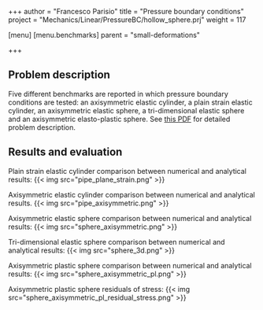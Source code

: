 +++
author = "Francesco Parisio"
title = "Pressure boundary conditions"
project = "Mechanics/Linear/PressureBC/hollow_sphere.prj"
weight = 117

[menu]
  [menu.benchmarks]
    parent = "small-deformations"

+++

## Problem description

Five different benchmarks are reported in which pressure boundary conditions are tested: an axisymmetric elastic cylinder, a plain strain elastic cylinder, an axisymmetric elastic sphere, a tri-dimensional elastic sphere and an axisymmetric elasto-plastic sphere.
See [this PDF](pressure_bc.pdf) for detailed problem description.

## Results and evaluation

Plain strain elastic cylinder comparison between numerical and analytical results:
{{< img src="pipe_plane_strain.png" >}}

Axisymmetric elastic cylinder comparison between numerical and analytical results.
{{< img src="pipe_axisymmetric.png" >}}

Axisymmetric elastic sphere comparison between numerical and analytical results:
{{< img src="sphere_axisymmetric.png" >}}

Tri-dimensional elastic sphere comparison between numerical and analytical results:
{{< img src="sphere_3d.png" >}}

Axisymmetric plastic sphere comparison between numerical and analytical results:
{{< img src="sphere_axisymmetric_pl.png" >}}

Axisymmetric plastic sphere residuals of stress:
{{< img src="sphere_axisymmetric_pl_residual_stress.png" >}}
